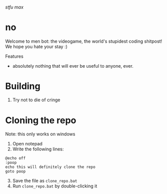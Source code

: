###### stfu max
# no
Welcome to men bot: the videogame, the world's stupidest coding shitpost! We hope you hate your stay :)

Features
- absolutely nothing that will ever be useful to anyone, ever.

# Building
1. Try not to die of cringe

# Cloning the repo
Note: this only works on windows
1. Open notepad
2. Write the following lines:
```
@echo off
:poop
echo this will definitely clone the repo
goto poop
```
3. Save the file as `clone_repo.bat`
4. Run `clone_repo.bat` by double-clicking it
